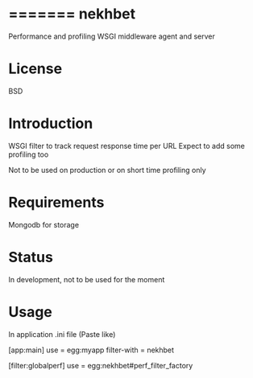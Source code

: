 =======
nekhbet
=======

Performance and profiling WSGI middleware agent and server


# License

BSD

# Introduction

WSGI filter to track request response time per URL
Expect to add some profiling too

Not to be used on production or on short time profiling only

# Requirements

Mongodb for storage

# Status

In development, not to be used for the moment

# Usage

In application .ini file (Paste like)

[app:main]
use = egg:myapp
filter-with = nekhbet

[filter:globalperf]
use = egg:nekhbet#perf_filter_factory

